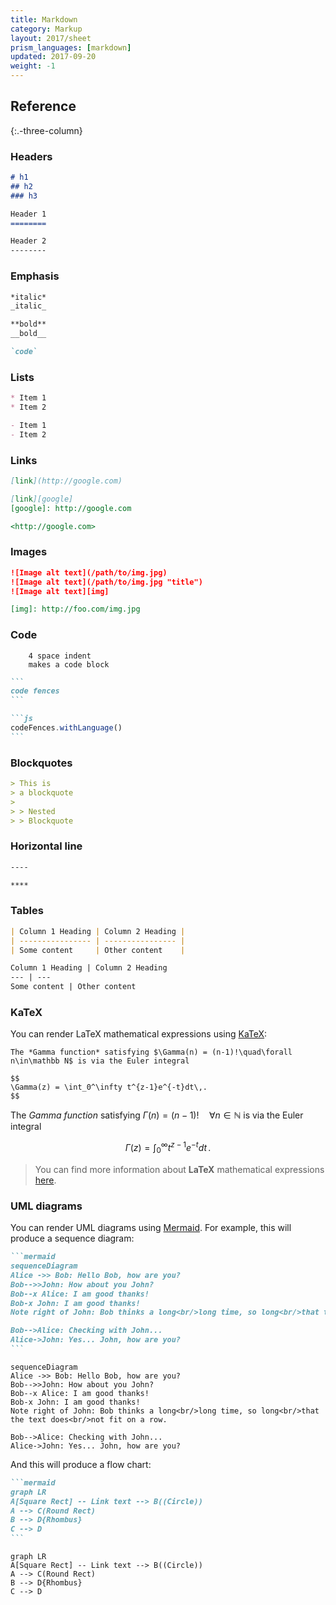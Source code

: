 ```yaml
---
title: Markdown
category: Markup
layout: 2017/sheet
prism_languages: [markdown]
updated: 2017-09-20
weight: -1
---
```


## Reference

{:.-three-column}

### Headers

```markdown
# h1
## h2
### h3
```

```markdown
Header 1
========
```

```markdown
Header 2
--------
```

### Emphasis

```markdown
*italic*
_italic_
```

```markdown
**bold**
__bold__
```

```markdown
`code`
```

### Lists

```markdown
* Item 1
* Item 2
```

```markdown
- Item 1
- Item 2
```

### Links

```markdown
[link](http://google.com)
```

```markdown
[link][google]
[google]: http://google.com
```

```markdown
<http://google.com>
```

### Images

```markdown
![Image alt text](/path/to/img.jpg)
![Image alt text](/path/to/img.jpg "title")
![Image alt text][img]
```

```markdown
[img]: http://foo.com/img.jpg
```

### Code

```
    4 space indent
    makes a code block
```

~~~markdown
```
code fences
```
~~~

~~~markdown
```js
codeFences.withLanguage()
```
~~~

### Blockquotes

```markdown
> This is
> a blockquote
>
> > Nested
> > Blockquote
```

### Horizontal line

```markdown
----
```

```markdown
****
```

### Tables

```markdown
| Column 1 Heading | Column 2 Heading |
| ---------------- | ---------------- |
| Some content     | Other content    |
```

```markdown
Column 1 Heading | Column 2 Heading
--- | ---
Some content | Other content
```

### KaTeX

You can render LaTeX mathematical expressions using [KaTeX](https://khan.github.io/KaTeX/):

```
The *Gamma function* satisfying $\Gamma(n) = (n-1)!\quad\forall n\in\mathbb N$ is via the Euler integral

$$
\Gamma(z) = \int_0^\infty t^{z-1}e^{-t}dt\,.
$$
```

The *Gamma function* satisfying $\Gamma(n) = (n-1)!\quad\forall n\in\mathbb N$ is via the Euler integral

$$
\Gamma(z) = \int_0^\infty t^{z-1}e^{-t}dt\,.
$$

> You can find more information about **LaTeX** mathematical expressions [here](http://meta.math.stackexchange.com/questions/5020/mathjax-basic-tutorial-and-quick-reference).

### UML diagrams

You can render UML diagrams using [Mermaid](https://mermaidjs.github.io/). For example, this will produce a sequence diagram:

~~~markdown
```mermaid
sequenceDiagram
Alice ->> Bob: Hello Bob, how are you?
Bob-->>John: How about you John?
Bob--x Alice: I am good thanks!
Bob-x John: I am good thanks!
Note right of John: Bob thinks a long<br/>long time, so long<br/>that the text does<br/>not fit on a row.

Bob-->Alice: Checking with John...
Alice->John: Yes... John, how are you?
```
~~~

```mermaid
sequenceDiagram
Alice ->> Bob: Hello Bob, how are you?
Bob-->>John: How about you John?
Bob--x Alice: I am good thanks!
Bob-x John: I am good thanks!
Note right of John: Bob thinks a long<br/>long time, so long<br/>that the text does<br/>not fit on a row.

Bob-->Alice: Checking with John...
Alice->John: Yes... John, how are you?
```

And this will produce a flow chart:

~~~markdown
```mermaid
graph LR
A[Square Rect] -- Link text --> B((Circle))
A --> C(Round Rect)
B --> D{Rhombus}
C --> D
```
~~~

```mermaid
graph LR
A[Square Rect] -- Link text --> B((Circle))
A --> C(Round Rect)
B --> D{Rhombus}
C --> D
```
